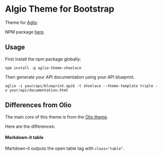 # Algio Theme for Bootstrap

Theme for [Aglio](https://github.com/danielgtaylor/aglio)

NPM package [here](https://www.npmjs.com/package/aglio-theme-shoelace).

## Usage

First install the npm package globally:
```
npm install -g aglio-theme-shoelace
```

Then generate your API documentation using your API blueprint.
```
aglio -i your/api/blueprint.apib -t shoelace --theme-template triple -o your/api/documentation.html
```

## Differences from Olio

The main core of this theme is from the [Olio theme](https://github.com/danielgtaylor/aglio/tree/olio-theme).

Here are the differences:

#### Markdown-it table

Martdown-it outputs the open table tag with `class="table"`.
